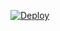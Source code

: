 
[![Deploy](https://www.herokucdn.com/deploy/button.svg)](https://heroku.com/deploy?template=https://github.com/muhammadrizky16/KyyMusic)
